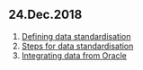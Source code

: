 ## 24.Dec.2018

1. [Defining data standardisation](https://github.com/ef10007/Test/blob/master/Defining_data_standardisation.md)
2. [Steps for data standardisation](https://github.com/ef10007/Test/blob/master/steps_for_standardisation.md)
3. [Integrating data from Oracle](https://github.com/ef10007/Test/blob/master/guideline_for_integration.md)
